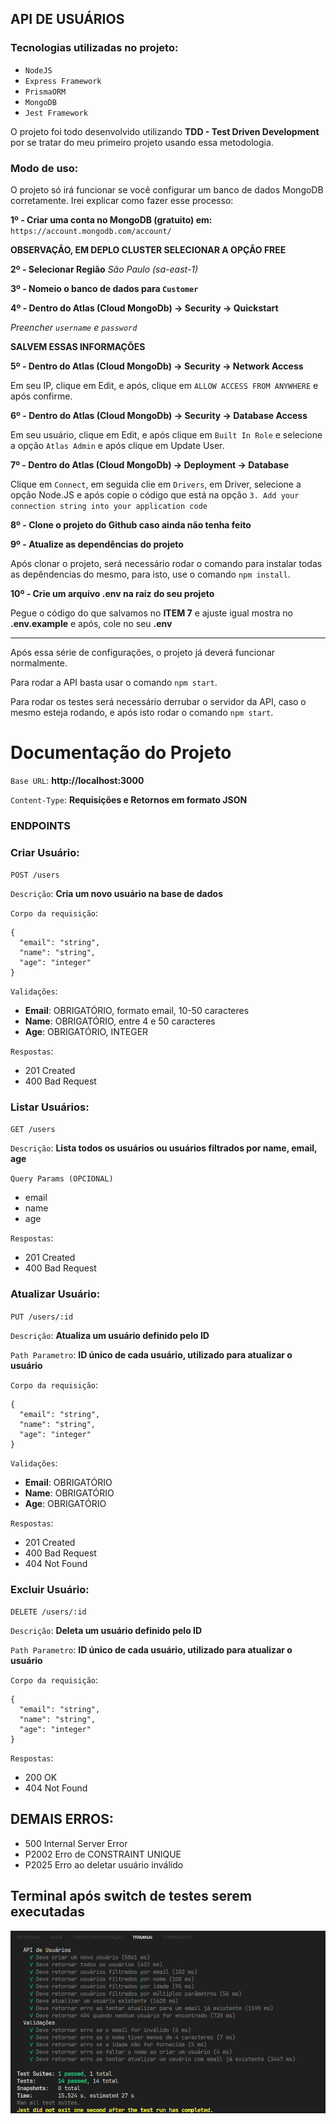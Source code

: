 ## API DE USUÁRIOS

### Tecnologias utilizadas no projeto:

- `NodeJS`
- `Express Framework`
- `PrismaORM`
- `MongoDB`
- `Jest Framework`

O projeto foi todo desenvolvido utilizando **TDD - Test Driven Development** por se tratar do meu primeiro projeto usando essa metodologia.

### Modo de uso:

O projeto só irá funcionar se você configurar um banco de dados MongoDB corretamente. Irei explicar como fazer esse processo:

**1º - Criar uma conta no MongoDB (gratuito) em:**
`https://account.mongodb.com/account/`

**OBSERVAÇÃO, EM DEPLO CLUSTER SELECIONAR A OPÇÃO FREE**

**2º - Selecionar Região**
*São Paulo (sa-east-1)*

**3º - Nomeio o banco de dados para `Customer`**

**4º -  Dentro do Atlas (Cloud MongoDb) -> Security -> Quickstart**

*Preencher `username` e `password`*

**SALVEM ESSAS INFORMAÇÕES**

**5º -  Dentro do Atlas (Cloud MongoDb) -> Security -> Network Access**

Em seu IP, clique em Edit, e após, clique em `ALLOW ACCESS FROM ANYWHERE` e após confirme.

**6º -  Dentro do Atlas (Cloud MongoDb) -> Security -> Database Access**

Em seu usuário, clique em Edit, e após clique em `Built In Role` e selecione a opção `Atlas Admin` e após clique em Update User.

**7º - Dentro do Atlas (Cloud MongoDb) -> Deployment -> Database**

Clique em `Connect`, em seguida clie em `Drivers`, em Driver, selecione a opção Node.JS e após copie o código que está na opção `3. Add your connection string into your application code`

**8º - Clone o projeto do Github caso ainda não tenha feito**

**9º - Atualize as dependências do projeto**

Após clonar o projeto, será necessário rodar o comando para instalar todas as depêndencias do mesmo, para isto, use o comando `npm install`.

**10º - Crie um arquivo .env na raiz do seu projeto**

Pegue o código do que salvamos no **ITEM 7** e ajuste igual mostra no **.env.example** e após, cole no seu **.env**

---

Após essa série de configurações, o projeto já deverá funcionar normalmente.

Para rodar a API basta usar o comando `npm start`.

Para rodar os testes será necessário derrubar o servidor da API, caso o mesmo esteja rodando, e após isto rodar o comando `npm start`.

# Documentação do Projeto

`Base URL`: **http://localhost:3000**

`Content-Type`: **Requisições e Retornos em formato JSON**

### ENDPOINTS

### Criar Usuário:

`POST /users`

`Descrição`: **Cria um novo usuário na base de dados**

`Corpo da requisição`:

```
{
  "email": "string",
  "name": "string",
  "age": "integer"
}
```

`Validações`:

- **Email**: OBRIGATÓRIO, formato email, 10-50 caracteres
- **Name**: OBRIGATÓRIO, entre 4 e 50 caracteres
- **Age**: OBRIGATÓRIO, INTEGER

`Respostas`:

- 201 Created
- 400 Bad Request

### Listar Usuários:

`GET /users`

`Descrição`: **Lista todos os usuários ou usuários filtrados por name, email, age**

`Query Params (OPCIONAL)`

- email
- name
- age

`Respostas`:

- 201 Created
- 400 Bad Request

### Atualizar Usuário:

`PUT /users/:id`

`Descrição`: **Atualiza um usuário definido pelo ID**

`Path Parametro`: **ID único de cada usuário, utilizado para atualizar o usuário**

`Corpo da requisição`:

```
{
  "email": "string",
  "name": "string",
  "age": "integer"
}
```

`Validações`:

- **Email**: OBRIGATÓRIO
- **Name**: OBRIGATÓRIO
- **Age**: OBRIGATÓRIO

`Respostas`:

- 201 Created
- 400 Bad Request
- 404 Not Found

### Excluir Usuário:

`DELETE /users/:id`

`Descrição`: **Deleta um usuário definido pelo ID**

`Path Parametro`: **ID único de cada usuário, utilizado para atualizar o usuário**

`Corpo da requisição`:

```
{
  "email": "string",
  "name": "string",
  "age": "integer"
}
```

`Respostas`:

- 200 OK
- 404 Not Found

## DEMAIS ERROS:

- 500 Internal Server Error
- P2002 Erro de CONSTRAINT UNIQUE
- P2025 Erro ao deletar usuário inválido

## Terminal após switch de testes serem executadas
![Texto alternativo](/assets/switch_testes.png)

